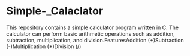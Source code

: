 # Simple-_Calaclator
This repository contains a simple calculator program written in C. The calculator can perform basic arithmetic operations such as addition, subtraction, multiplication, and division.FeaturesAddition (+)Subtraction (-)Multiplication (*)Division (/)

